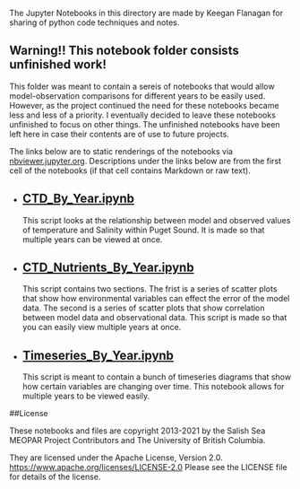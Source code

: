 The Jupyter Notebooks in this directory are made by Keegan Flanagan
for sharing of python code techniques and notes.

## Warning!! This notebook folder consists unfinished work!
This folder was meant to contain a sereis of notebooks that would allow model-observation comparisons for different years to be easily used. However, as the project continued the need for these notebooks became less and less of a priority. I eventually decided to leave these notebooks unfinished to focus on other things. The unfinished notebooks have been left here in case their contents are of use to future projects. 

The links below are to static renderings of the notebooks via
[nbviewer.jupyter.org](https://nbviewer.jupyter.org/).
Descriptions under the links below are from the first cell of the notebooks
(if that cell contains Markdown or raw text).

* ## [CTD_By_Year.ipynb](https://nbviewer.jupyter.org/github/SalishSeaCast/analysis-keegan/blob/master/notebooks/Evaluations/By_Year_Evaluations/CTD_By_Year.ipynb)  
    
    This script looks at the relationship between model and observed values of temperature and Salinity within Puget Sound. It is made so that multiple years can be viewed at once. 

* ## [CTD_Nutrients_By_Year.ipynb](https://nbviewer.jupyter.org/github/SalishSeaCast/analysis-keegan/blob/master/notebooks/Evaluations/By_Year_Evaluations/CTD_Nutrients_By_Year.ipynb)  
    
    This script contains two sections. The frist is a series of scatter plots that show how environmental variables can effect the error of the model data. The second is a series of scatter plots that show correlation between model data and observational data. This script is made so that you can easily view multiple years at once.

* ## [Timeseries_By_Year.ipynb](https://nbviewer.jupyter.org/github/SalishSeaCast/analysis-keegan/blob/master/notebooks/Evaluations/By_Year_Evaluations/Timeseries_By_Year.ipynb)  
    
    This script is meant to contain a bunch of timeseries diagrams that show how certain variables are changing over time. This notebook allows for multiple years to be viewed easily. 


##License

These notebooks and files are copyright 2013-2021
by the Salish Sea MEOPAR Project Contributors
and The University of British Columbia.

They are licensed under the Apache License, Version 2.0.
https://www.apache.org/licenses/LICENSE-2.0
Please see the LICENSE file for details of the license.
